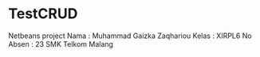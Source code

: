 # TestCRUD
Netbeans project
Nama : Muhammad Gaizka Zaqhariou
Kelas : XIRPL6
No Absen : 23
SMK Telkom Malang
